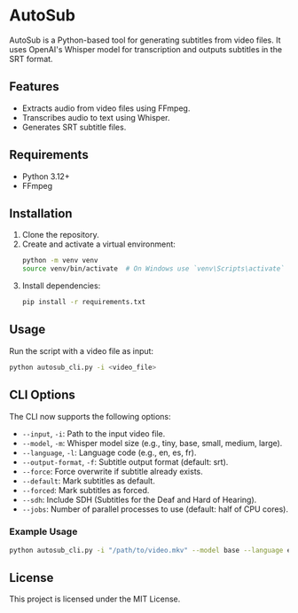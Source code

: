 # AutoSub

AutoSub is a Python-based tool for generating subtitles from video files. It uses OpenAI's Whisper model for transcription and outputs subtitles in the SRT format.

## Features
- Extracts audio from video files using FFmpeg.
- Transcribes audio to text using Whisper.
- Generates SRT subtitle files.

## Requirements
- Python 3.12+
- FFmpeg

## Installation
1. Clone the repository.
2. Create and activate a virtual environment:
   ```bash
   python -m venv venv
   source venv/bin/activate  # On Windows use `venv\Scripts\activate`
   ```
3. Install dependencies:
   ```bash
   pip install -r requirements.txt
   ```

## Usage
Run the script with a video file as input:
```bash
python autosub_cli.py -i <video_file>
```

## CLI Options

The CLI now supports the following options:

- `--input`, `-i`: Path to the input video file.
- `--model`, `-m`: Whisper model size (e.g., tiny, base, small, medium, large).
- `--language`, `-l`: Language code (e.g., en, es, fr).
- `--output-format`, `-f`: Subtitle output format (default: srt).
- `--force`: Force overwrite if subtitle already exists.
- `--default`: Mark subtitles as default.
- `--forced`: Mark subtitles as forced.
- `--sdh`: Include SDH (Subtitles for the Deaf and Hard of Hearing).
- `--jobs`: Number of parallel processes to use (default: half of CPU cores).

### Example Usage

```bash
python autosub_cli.py -i "/path/to/video.mkv" --model base --language en --forced --sdh
```

## License
This project is licensed under the MIT License.
